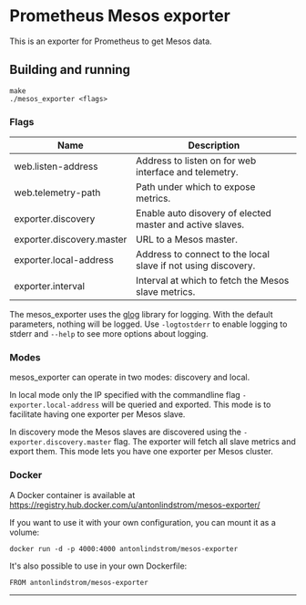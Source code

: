 # Prometheus Mesos exporter

This is an exporter for Prometheus to get Mesos data.

## Building and running

    make
    ./mesos_exporter <flags>

### Flags

Name                       | Description
---------------------------|------------
web.listen-address         | Address to listen on for web interface and telemetry.
web.telemetry-path         | Path under which to expose metrics.
exporter.discovery         | Enable auto disovery of elected master and active slaves.
exporter.discovery.master  | URL to a Mesos master.
exporter.local-address     | Address to connect to the local slave if not using discovery.
exporter.interval          | Interval at which to fetch the Mesos slave metrics.


The mesos_exporter uses the [glog](https://godoc.org/github.com/golang/glog) library for logging. With the default
parameters, nothing will be logged. Use `-logtostderr` to enable logging to
stderr and `--help` to see more options about logging.

### Modes
mesos_exporter can operate in two modes: discovery and local.

In local mode only the IP specified with the commandline flag `-exporter.local-address` will be queried and exported.
This mode is to facilitate having one exporter per Mesos slave.

In discovery mode the Mesos slaves are discovered using the `-exporter.discovery.master` flag. The exporter will fetch
all slave metrics and export them. 
This mode lets you have one exporter per Mesos cluster.


### Docker

A Docker container is available at
https://registry.hub.docker.com/u/antonlindstrom/mesos-exporter/

If you want to use it with your own configuration, you can mount it as a
volume:

    docker run -d -p 4000:4000 antonlindstrom/mesos-exporter

It's also possible to use in your own Dockerfile:

    FROM antonlindstrom/mesos-exporter

---
